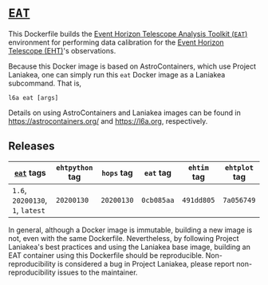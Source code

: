 # [`EAT`][1]

This Dockerfile builds the [Event Horizon Telescope Analysis Toolkit
(`EAT`)](https://github.com/sao-eht/eat) environment for performing
data calibration for the [Event Horizon Telescope
(EHT)](https://eventhorizontelescope.org/)'s observations.

Because this Docker image is based on AstroContainers, which use
Project Laniakea, one can simply run this `eat` Docker image as a
Laniakea subcommand.
That is,

    l6a eat [args]

Details on using AstroContainers and Laniakea images can be found in
https://astrocontainers.org/ and https://l6a.org, respectively.

## Releases

[`eat`][1] tags | `ehtpython` tag | `hops` tag | `eat` tag | `ehtim` tag | `ehtplot` tag
--- | --- | --- | --- | --- | ---
`1.6`, `20200130`, `1`, `latest` | `20200130` | `20200130` | `0cb085aa` | `491dd805` | `7a056749`

In general, although a Docker image is immutable, building a new image
is not, even with the same Dockerfile.
Nevertheless, by following Project Laniakea's best practices and using
the Laniakea base image, building an EAT container using this
Dockerfile should be reproducible.
Non-reproducibility is considered a bug in Project Laniakea, please
report non-reproducibility issues to the maintainer.

[1]: https://hub.docker.com/repository/docker/ehtcon/eat
